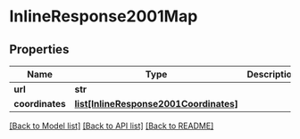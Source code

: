 # InlineResponse2001Map

## Properties
Name | Type | Description | Notes
------------ | ------------- | ------------- | -------------
**url** | **str** |  | [optional] 
**coordinates** | [**list[InlineResponse2001Coordinates]**](InlineResponse2001Coordinates.md) |  | [optional] 

[[Back to Model list]](../README.md#documentation-for-models) [[Back to API list]](../README.md#documentation-for-api-endpoints) [[Back to README]](../README.md)


